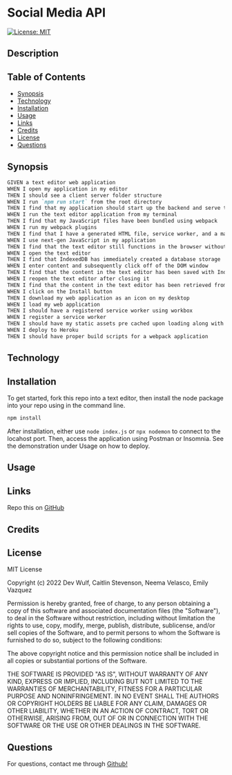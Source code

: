# Social Media API

[![License: MIT](https://img.shields.io/badge/License-MIT-yellow.svg)](https://opensource.org/licenses/MIT)

## Description


## Table of Contents

-   [Synopsis](#Synopsis)
-   [Technology](#Technology)
-   [Installation](#Installation)
-   [Usage](#Usage)
-   [Links](#Links)
-   [Credits](#Credits)
-   [License](#License)
-   [Questions](#Questions)

## Synopsis

```md
GIVEN a text editor web application
WHEN I open my application in my editor
THEN I should see a client server folder structure
WHEN I run `npm run start` from the root directory
THEN I find that my application should start up the backend and serve the client
WHEN I run the text editor application from my terminal
THEN I find that my JavaScript files have been bundled using webpack
WHEN I run my webpack plugins
THEN I find that I have a generated HTML file, service worker, and a manifest file
WHEN I use next-gen JavaScript in my application
THEN I find that the text editor still functions in the browser without errors
WHEN I open the text editor
THEN I find that IndexedDB has immediately created a database storage
WHEN I enter content and subsequently click off of the DOM window
THEN I find that the content in the text editor has been saved with IndexedDB
WHEN I reopen the text editor after closing it
THEN I find that the content in the text editor has been retrieved from our IndexedDB
WHEN I click on the Install button
THEN I download my web application as an icon on my desktop
WHEN I load my web application
THEN I should have a registered service worker using workbox
WHEN I register a service worker
THEN I should have my static assets pre cached upon loading along with subsequent pages and static assets
WHEN I deploy to Heroku
THEN I should have proper build scripts for a webpack application
```

## Technology



## Installation

To get started, fork this repo into a text editor, then install the node package into your repo using in the command line.

```bash
npm install
```

After installation, either use `node index.js` or `npx nodemon` to connect to the locahost port.
Then, access the application using Postman or Insomnia. See the demonstration under Usage on how to deploy.

## Usage


## Links 

Repo this on [GitHub](https://github.com/wulfsounds/pwa-text-editor)

## Credits


## License

MIT License

Copyright (c) 2022 Dev Wulf, Caitlin Stevenson, Neema Velasco, Emily Vazquez

Permission is hereby granted, free of charge, to any person obtaining a copy
of this software and associated documentation files (the "Software"), to deal
in the Software without restriction, including without limitation the rights
to use, copy, modify, merge, publish, distribute, sublicense, and/or sell
copies of the Software, and to permit persons to whom the Software is
furnished to do so, subject to the following conditions:

The above copyright notice and this permission notice shall be included in all
copies or substantial portions of the Software.

THE SOFTWARE IS PROVIDED "AS IS", WITHOUT WARRANTY OF ANY KIND, EXPRESS OR
IMPLIED, INCLUDING BUT NOT LIMITED TO THE WARRANTIES OF MERCHANTABILITY,
FITNESS FOR A PARTICULAR PURPOSE AND NONINFRINGEMENT. IN NO EVENT SHALL THE
AUTHORS OR COPYRIGHT HOLDERS BE LIABLE FOR ANY CLAIM, DAMAGES OR OTHER
LIABILITY, WHETHER IN AN ACTION OF CONTRACT, TORT OR OTHERWISE, ARISING FROM,
OUT OF OR IN CONNECTION WITH THE SOFTWARE OR THE USE OR OTHER DEALINGS IN THE
SOFTWARE.

## Questions

For questions, contact me through <a href="https://github.com/wulfsounds">Github!</a>


